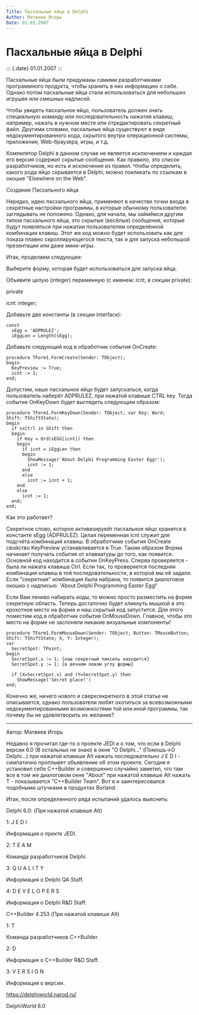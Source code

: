 ```yaml
---
Title: Пасхальные яйца в Delphi
Author: Матвеев Игорь
Date: 01.01.2007
---
```



Пасхальные яйца в Delphi
========================

::: {.date}
01.01.2007
:::

Пасхальные яйца были придуманы самими разработчиками программного
продукта, чтобы хранить в них информацию о себе. Однако потом пасхальные
яйца стали использоваться для небольших игрушек или смешных надписей.

Чтобы увидеть пасхальное яйцо, пользователь должен знать специальную
команду или последовательность нажатия клавиш; например, нажать в нужном
месте или отредактировать секретный файл. Другими словами, пасхальные
яйца существуют в виде недокументированного кода, скрытого внутри
операционной системы, приложения, Web-браузера, игры, и т.д.

Компилятор Delphi в данном случае не является исключением и каждая его
версия содержит скрытые сообщения. Как правило, это список
разработчиков, но есть и исключения из правил. Чтобы определить, какого
рода яйцо скрывается в Delphi, можно покликать по ссылкам в окошке
"Elsewhere on the Web".

Создание Пасхального яйца

Нередко, идею пасхального яйца, применяют в качестве точки входа в
секретные настройки программы, в которые обычному пользователю
заглядывать не положено. Однако, для начала, мы займёмся другим типом
пасхального яйца, это скрытые (весёлые) сообщения, которые будут
появляться при нажатии пользователем определённой комбинации клавиш.
Этот же код можно будет использовать как для показа плавно
скроллирующегося текста, так и для запуска небольшой презентации или
даже мини-игры.

Итак, проделаем следующее:

Выберите форму, которая будет использоваться для запуска яйца.

Объявите целую (integer) переменную (с именем: icnt, в секции private):

private

icnt: integer;

Добавьте две константы (в секции interface):

    const
      sEgg = 'ADPRULEZ';
      iEggLen = Length(sEgg); 

Добавьте следующий код в обработчик события OnCreate:

    procedure TForm1.FormCreate(Sender: TObject);
    begin
      KeyPreview := True;
      icnt := 1;
    end;

Допустим, наше пасхальное яйцо будет запускаться, когда пользователь
наберёт ADPRULEZ, при нажатой клавише CTRL key. Тогда событие OnKeyDown
будет выглядеть следующим образом:

    procedure TForm1.FormKeyDown(Sender: TObject; var Key: Word;
    Shift: TShiftState);
    begin
      if ssCtrl in Shift then
      begin
        if Key = Ord(sEGG[icnt]) then
        begin
          if icnt = iEggLen then
          begin
            ShowMessage('About Delphi Programming Easter Egg!');
            icnt := 1;
          end
          else
            icnt := icnt + 1;
        end
        else
          icnt := 1;
      end;
    end;

Как это работает?

Секретное слово, которое активизируейт пасхальное яйцо хранится в
константе sEgg (ADPRULEZ). Целая переменная icnt служит для подсчёта
комбинаций клавиш. В обработчике события OnCreate свойство KeyPreview
устанавливается в True. Таким образом Форма начинает получать события от
клавиатуры до того, как появится. Основной код находится в событии
OnKeyPress. Сперва проверяется - была ли нажата клавиша Ctrl. Если так,
то проверяется последняя комбинация клавиш в той последовательности, в
которой мы её задали. Если "секретная" комбинация была набрана, то
появится диалоговое окошко с надписью: \'About Delphi Programming Easter
Egg!\'

Если Вам лениво набирать коды, то можно просто разместить на форме
секретную область. Теперь достаточно будет кликнуть мышкой в это
крохотное место на форме и наш скрытый код запустится. Для этого
поместим код в обработчик события OnMouseDown. Главное, чтобы это место
на форме не заслоняли никакие визуальные компоненты!

    procedure TForm1.FormMouseDown(Sender: TObject; Button: TMouseButton;
    Shift: TShiftState; X, Y: Integer);
    var
      SecretSpot: TPoint;
    begin
      SecretSpot.x := 1; {наш секретный пиксель находится}
      SecretSpot.y := 1; {в вехнем левом углу формы}
     
      if (X=SecretSpot.x) and (Y=SecretSpot.y) then
        ShowMessage('Secret place!')
    end;

Конечно же, ничего нового и сверхсекретного в этой статье не
описывается, однако пользователи любят охотиться за всевозможными
недокументированными возможностями той или иной программы, так почему бы
не удовлетворить их желание?

------------------------------------------------------------------------

Автор: Матвеев Игорь

 

Недавно я прочитал где-то о проекте JEDI и о том, что если в Delphi
версии 6.0 (В остальных не знаю) в окне "О Delphi..." (Помошь-\>О
Delphi...) при нажатой клавише Alt нажать последовательно J E D I -
симпатично проплывет объявление об этом проекте. Сегодня я установил
себе C++Builder и совершенно случайно заметил, что там все в том же
диалоговом окне "About" при нажатой клавише Alt нажать T -
показывается "C++Builder Team". Вот я и заинтересовался подобными
штучками в продуктах Borland.

Итак, после определенного ряда испытаний удалось выяснить:

Delphi 6.0: (При нажатой клавише Alt)

1: J E D I

Информация о пректе JEDI.

2: T E A M

Команда разработчиков Delphi.

3: Q U A L I T Y

Информация о Delphi QA Staff.

4: D E V E L O P E R S

Информация о Delphi R&D Staff.

C++Builder 4.253 (При нажатой клавише Alt)

1: T

Команда разработчиков C++Builder.

2: D

Информация о C++Builder R&D Staff.

3: V E R S I O N

Информация о версии.

<https://delphiworld.narod.ru/>

DelphiWorld 6.0
